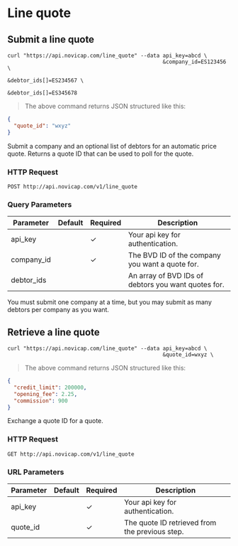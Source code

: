 # Line quote

## Submit a line quote

```shell
curl "https://api.novicap.com/line_quote" --data api_key=abcd \
                                                 &company_id=ES123456 \
                                                 &debtor_ids[]=ES234567 \
                                                 &debtor_ids[]=ES345678
```

> The above command returns JSON structured like this:

```json
{
  "quote_id": "wxyz"
}
```

Submit a company and an optional list of debtors for an automatic price quote.
Returns a quote ID that can be used to poll for the quote.

### HTTP Request

`POST http://api.novicap.com/v1/line_quote`

### Query Parameters

Parameter  | Default | Required | Description
---------  | ------- | -------- | -----------
api_key    |         | ✓        | Your api key for authentication.
company_id |         | ✓        | The BVD ID of the company you want a quote for.
debtor_ids |         |          | An array of BVD IDs of debtors you want quotes for.

<aside class="notice">
You must submit one company at a time, but you may submit as many debtors per company as you want.
</aside>

## Retrieve a line quote

```shell
curl "https://api.novicap.com/line_quote" --data api_key=abcd \
                                                 &quote_id=wxyz \
```

> The above command returns JSON structured like this:

```json
{
  "credit_limit": 200000,
  "opening_fee": 2.25,
  "commission": 900
}
```

Exchange a quote ID for a quote.

### HTTP Request

`GET http://api.novicap.com/v1/line_quote`

### URL Parameters

Parameter  | Default | Required | Description
---------  | ------- | -------- | -----------
api_key    |         | ✓        | Your api key for authentication.
quote_id   |         | ✓        | The quote ID retrieved from the previous step.
